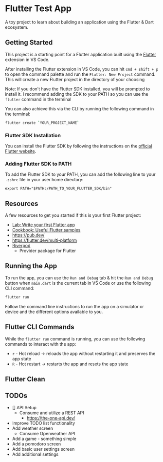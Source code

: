 # Flutter Test App

A toy project to learn about building an application using the Flutter & Dart ecosystem.

## Getting Started

This project is a starting point for a Flutter application built using the [Flutter](https://marketplace.visualstudio.com/items?itemName=Dart-Code.flutter) extension in VS Code.

After installing the Flutter extension in VS Code, you can hit `cmd + shift + p` to open the command palette and run the `Flutter: New Project` command. This will create a new Flutter project in the directory of your choosing

Note: If you don't have the Flutter SDK installed, you will be prompted to install it. I recommend adding the SDK to your PATH so you can use the `flutter` command in the terminal

You can also achieve this via the CLI by running the following command in the terminal:

```bash
flutter create `YOUR_PROJECT_NAME`
```

### Flutter SDK Installation

You can install the Flutter SDK by following the instructions on the [official Flutter website](https://flutter.dev/docs/get-started/install).

### Adding Flutter SDK to PATH

To add the Flutter SDK to your PATH, you can add the following line to your `.zshrc` file in your user home directory:

```
export PATH="$PATH:/PATH_TO_YOUR_FLUTTER_SDK/bin"
```

## Resources

A few resources to get you started if this is your first Flutter project:

- [Lab: Write your first Flutter app](https://docs.flutter.dev/get-started/codelab)
- [Cookbook: Useful Flutter samples](https://docs.flutter.dev/cookbook)
- https://pub.dev/
- https://flutter.dev/multi-platform
- [Riverpod](https://riverpod.dev/)
  - Provider package for Flutter

## Running the App

To run the app, you can use the `Run and Debug` tab & hit the `Run and Debug` button when `main.dart` is the current tab in VS Code or use the following CLI command:

```bash
flutter run
```

Follow the command line instructions to run the app on a simulator or device and the different options available to you.

## Flutter CLI Commands

While the `flutter run` command is running, you can use the following commands to interact with the app:

- `r` - Hot reload -> reloads the app without restarting it and preserves the app state
- `R` - Hot restart -> restarts the app and resets the app state

<!-- TODO: Write about this command clearing the cache -->

## Flutter Clean

<!-- TODO: Write about potential issues w/ cocoapods when using `shared_preferences` and how to resolve -->

## TODOs

- [] API Setup
  - Consume and utilize a REST API
    - https://the-one-api.dev/
- Improve TODO list functionality
- Add weather screen
  - Consume Openweather API
- Add a game - something simple
- Add a pomodoro screen
- Add basic user settings screen
- Add additional settings
